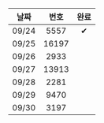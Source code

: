 
| 날짜 | 번호 | 완료 |
|:---:|:---:|:---:|
| 09/24 | 5557 | ✔ |
| 09/25 | 16197 | |
| 09/26 | 2933 | |
| 09/27 | 13913 | |
| 09/28 | 2281 | |
| 09/29 | 9470 | |
| 09/30 | 3197 | |
